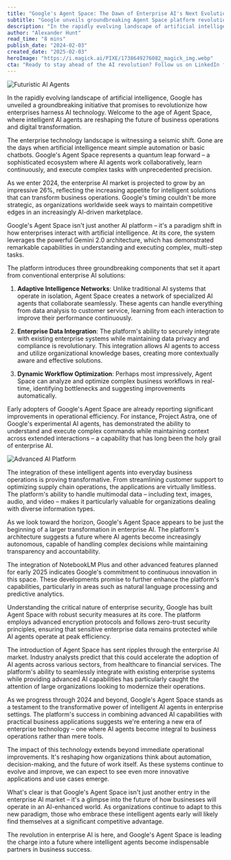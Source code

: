 ```yaml
---
title: "Google's Agent Space: The Dawn of Enterprise AI's Next Evolution"
subtitle: "Google unveils groundbreaking Agent Space platform revolutionizing enterprise AI"
description: "In the rapidly evolving landscape of artificial intelligence, Google has unveiled a groundbreaking initiative that promises to revolutionize how enterprises harness AI technology. Welcome to the age of Agent Space, where intelligent AI agents are reshaping the future of business operations and digital transformation."
author: "Alexander Hunt"
read_time: "8 mins"
publish_date: "2024-02-03"
created_date: "2025-02-03"
heroImage: "https://i.magick.ai/PIXE/1738649276082_magick_img.webp"
cta: "Ready to stay ahead of the AI revolution? Follow us on LinkedIn for exclusive insights into groundbreaking technologies like Google's Agent Space and more cutting-edge developments in enterprise AI."
---
```


![Futuristic AI Agents](https://i.magick.ai/PIXE/1738649612044_magick_img.webp)

In the rapidly evolving landscape of artificial intelligence, Google has unveiled a groundbreaking initiative that promises to revolutionize how enterprises harness AI technology. Welcome to the age of Agent Space, where intelligent AI agents are reshaping the future of business operations and digital transformation.

The enterprise technology landscape is witnessing a seismic shift. Gone are the days when artificial intelligence meant simple automation or basic chatbots. Google's Agent Space represents a quantum leap forward – a sophisticated ecosystem where AI agents work collaboratively, learn continuously, and execute complex tasks with unprecedented precision.

As we enter 2024, the enterprise AI market is projected to grow by an impressive 26%, reflecting the increasing appetite for intelligent solutions that can transform business operations. Google's timing couldn't be more strategic, as organizations worldwide seek ways to maintain competitive edges in an increasingly AI-driven marketplace.

Google's Agent Space isn't just another AI platform – it's a paradigm shift in how enterprises interact with artificial intelligence. At its core, the system leverages the powerful Gemini 2.0 architecture, which has demonstrated remarkable capabilities in understanding and executing complex, multi-step tasks.

The platform introduces three groundbreaking components that set it apart from conventional enterprise AI solutions:

1. **Adaptive Intelligence Networks**: Unlike traditional AI systems that operate in isolation, Agent Space creates a network of specialized AI agents that collaborate seamlessly. These agents can handle everything from data analysis to customer service, learning from each interaction to improve their performance continuously.

2. **Enterprise Data Integration**: The platform's ability to securely integrate with existing enterprise systems while maintaining data privacy and compliance is revolutionary. This integration allows AI agents to access and utilize organizational knowledge bases, creating more contextually aware and effective solutions.

3. **Dynamic Workflow Optimization**: Perhaps most impressively, Agent Space can analyze and optimize complex business workflows in real-time, identifying bottlenecks and suggesting improvements automatically.

Early adopters of Google's Agent Space are already reporting significant improvements in operational efficiency. For instance, Project Astra, one of Google's experimental AI agents, has demonstrated the ability to understand and execute complex commands while maintaining context across extended interactions – a capability that has long been the holy grail of enterprise AI.

![Advanced AI Platform](https://i.magick.ai/PIXE/1738649612048_magick_img.webp)

The integration of these intelligent agents into everyday business operations is proving transformative. From streamlining customer support to optimizing supply chain operations, the applications are virtually limitless. The platform's ability to handle multimodal data – including text, images, audio, and video – makes it particularly valuable for organizations dealing with diverse information types.

As we look toward the horizon, Google's Agent Space appears to be just the beginning of a larger transformation in enterprise AI. The platform's architecture suggests a future where AI agents become increasingly autonomous, capable of handling complex decisions while maintaining transparency and accountability.

The integration of NotebookLM Plus and other advanced features planned for early 2025 indicates Google's commitment to continuous innovation in this space. These developments promise to further enhance the platform's capabilities, particularly in areas such as natural language processing and predictive analytics.

Understanding the critical nature of enterprise security, Google has built Agent Space with robust security measures at its core. The platform employs advanced encryption protocols and follows zero-trust security principles, ensuring that sensitive enterprise data remains protected while AI agents operate at peak efficiency.

The introduction of Agent Space has sent ripples through the enterprise AI market. Industry analysts predict that this could accelerate the adoption of AI agents across various sectors, from healthcare to financial services. The platform's ability to seamlessly integrate with existing enterprise systems while providing advanced AI capabilities has particularly caught the attention of large organizations looking to modernize their operations.

As we progress through 2024 and beyond, Google's Agent Space stands as a testament to the transformative power of intelligent AI agents in enterprise settings. The platform's success in combining advanced AI capabilities with practical business applications suggests we're entering a new era of enterprise technology – one where AI agents become integral to business operations rather than mere tools.

The impact of this technology extends beyond immediate operational improvements. It's reshaping how organizations think about automation, decision-making, and the future of work itself. As these systems continue to evolve and improve, we can expect to see even more innovative applications and use cases emerge.

What's clear is that Google's Agent Space isn't just another entry in the enterprise AI market – it's a glimpse into the future of how businesses will operate in an AI-enhanced world. As organizations continue to adapt to this new paradigm, those who embrace these intelligent agents early will likely find themselves at a significant competitive advantage.

The revolution in enterprise AI is here, and Google's Agent Space is leading the charge into a future where intelligent agents become indispensable partners in business success.